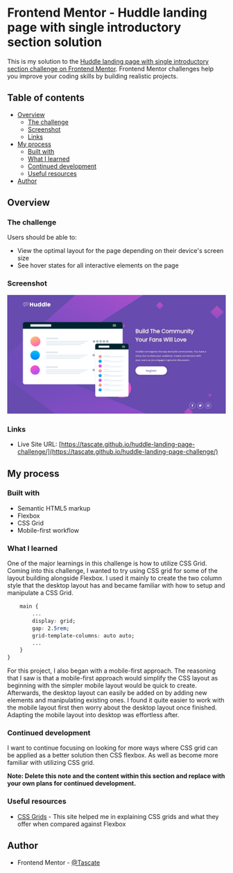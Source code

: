# Frontend Mentor - Huddle landing page with single introductory section solution

This is my solution to the [Huddle landing page with single introductory section challenge on Frontend Mentor](https://www.frontendmentor.io/challenges/huddle-landing-page-with-a-single-introductory-section-B_2Wvxgi0). Frontend Mentor challenges help you improve your coding skills by building realistic projects. 

## Table of contents

- [Overview](#overview)
  - [The challenge](#the-challenge)
  - [Screenshot](#screenshot)
  - [Links](#links)
- [My process](#my-process)
  - [Built with](#built-with)
  - [What I learned](#what-i-learned)
  - [Continued development](#continued-development)
  - [Useful resources](#useful-resources)
- [Author](#author)


## Overview

### The challenge

Users should be able to:

- View the optimal layout for the page depending on their device's screen size
- See hover states for all interactive elements on the page

### Screenshot

![](./preview.png)

### Links

- Live Site URL: [https://tascate.github.io/huddle-landing-page-challenge/](https://tascate.github.io/huddle-landing-page-challenge/)

## My process

### Built with

- Semantic HTML5 markup
- Flexbox
- CSS Grid
- Mobile-first workflow

### What I learned

One of the major learnings in this challenge is how to utilize CSS Grid. Coming into this challenge, I wanted to try using CSS grid for some of the layout building alongside Flexbox. I used it mainly to create the two column style that the desktop layout has and became familiar with how to setup and manipulate a CSS Grid.

```css {
    main {
        ...
        display: grid;
        gap: 2.5rem;
        grid-template-columns: auto auto;
        ...
    }
}
```

For this project, I also began with a mobile-first approach. The reasoning that I saw is that a mobile-first approach would simplify the CSS layout as beginning with the simpler mobile layout would be quick to create. Afterwards, the desktop layout can easily be added on by adding new elements and manipulating existing ones. I found it quite easier to work with the mobile layout first then worry about the desktop layout once finished. Adapting the mobile layout into desktop was effortless after.

### Continued development

I want to continue focusing on looking for more ways where CSS grid can be applied as a better solution then CSS flexbox. As well as become more familiar with utilizing CSS grid. 

**Note: Delete this note and the content within this section and replace with your own plans for continued development.**

### Useful resources

- [CSS Grids](https://css-tricks.com/snippets/css/complete-guide-grid/#prop-grid-column-row-start-end) - This site helped me in explaining CSS grids and what they offer when compared against Flexbox
## Author

- Frontend Mentor - [@Tascate](https://www.frontendmentor.io/profile/Tascate)
